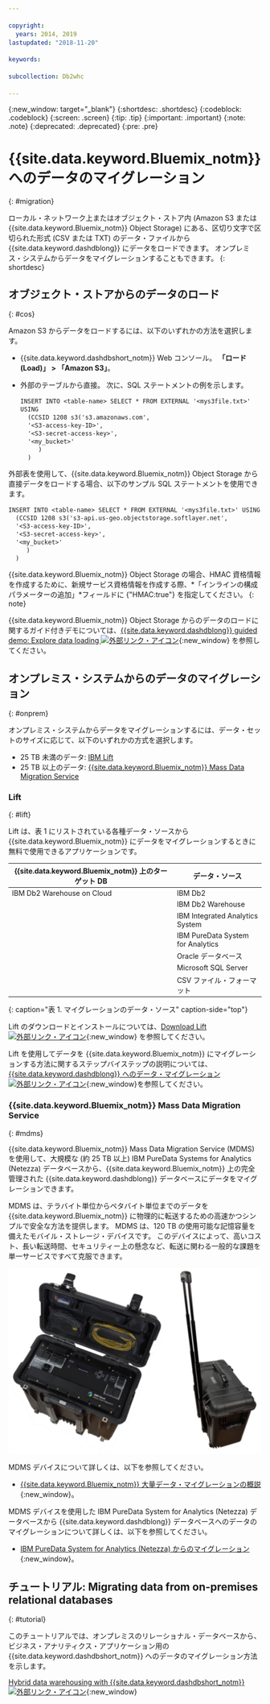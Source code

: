 ```yaml
---

copyright:
  years: 2014, 2019
lastupdated: "2018-11-20"

keywords:

subcollection: Db2whc

---
```


<!-- Attribute definitions --> 
{:new_window: target="_blank"}
{:shortdesc: .shortdesc}
{:codeblock: .codeblock}
{:screen: .screen}
{:tip: .tip}
{:important: .important}
{:note: .note}
{:deprecated: .deprecated}
{:pre: .pre}

# {{site.data.keyword.Bluemix_notm}} へのデータのマイグレーション
{: #migration}

ローカル・ネットワーク上またはオブジェクト・ストア内 (Amazon S3 または {{site.data.keyword.Bluemix_notm}} Object Storage) にある、区切り文字で区切られた形式 (CSV または TXT) のデータ・ファイルから {{site.data.keyword.dashdblong}} にデータをロードできます。 オンプレミス・システムからデータをマイグレーションすることもできます。
{: shortdesc}

## オブジェクト・ストアからのデータのロード
{: #cos}

Amazon S3 からデータをロードするには、以下のいずれかの方法を選択します。
  * {{site.data.keyword.dashdbshort_notm}} Web コンソール。 **「ロード (Load)」 > 「Amazon S3」**。 
  * 外部のテーブルから直接。 次に、SQL ステートメントの例を示します。

    ```
    INSERT INTO <table-name> SELECT * FROM EXTERNAL '<mys3file.txt>' USING
      (CCSID 1208 s3('s3.amazonaws.com', 
      '<S3-access-key-ID>',
      '<S3-secret-access-key>', 
      '<my_bucket>'
         )
      )      
    ```

外部表を使用して、{{site.data.keyword.Bluemix_notm}} Object Storage から直接データをロードする場合、以下のサンプル SQL ステートメントを使用できます。

```
INSERT INTO <table-name> SELECT * FROM EXTERNAL '<mys3file.txt>' USING
  (CCSID 1208 s3('s3-api.us-geo.objectstorage.softlayer.net', 
  '<S3-access-key-ID>',
  '<S3-secret-access-key>', 
  '<my_bucket>'
     )
  )      
```

{{site.data.keyword.Bluemix_notm}} Object Storage の場合、HMAC 資格情報を作成するために、新規サービス資格情報を作成する際、*「インラインの構成パラメーターの追加」*フィールドに {"HMAC:true"} を指定してください。
{: note}

{{site.data.keyword.Bluemix_notm}} Object Storage からのデータのロードに関するガイド付きデモについては、[{{site.data.keyword.dashdblong}} guided demo: Explore data loading ![外部リンク・アイコン](../../icons/launch-glyph.svg "外部リンク・アイコン")](https://www.ibm.com/cloud/garage/demo/try-db2-warehouse-cloud){:new_window} を参照してください。

## オンプレミス・システムからのデータのマイグレーション
{: #onprem}

オンプレミス・システムからデータをマイグレーションするには、データ・セットのサイズに応じて、以下のいずれかの方式を選択します。
* 25 TB 未満のデータ: [IBM Lift](#lift)
* 25 TB 以上のデータ: [{{site.data.keyword.Bluemix_notm}} Mass Data Migration Service](#mdms)

### Lift
{: #lift}

Lift は、表 1 にリストされている各種データ・ソースから {{site.data.keyword.Bluemix_notm}} にデータをマイグレーションするときに無料で使用できるアプリケーションです。 

| {{site.data.keyword.Bluemix_notm}} 上のターゲット DB | データ・ソース |
|------------------------------|-------------|
| IBM Db2 Warehouse on Cloud   | IBM Db2 |
|                              | IBM Db2 Warehouse |
|                              | IBM Integrated Analytics System |
|                              | IBM PureData System for Analytics |
|                              | Oracle データベース |
|                              | Microsoft SQL Server |
|                              | CSV ファイル・フォーマット |
{: caption="表 1. マイグレーションのデータ・ソース" caption-side="top"}

Lift のダウンロードとインストールについては、[Download Lift ![外部リンク・アイコン](../../icons/launch-glyph.svg "外部リンク・アイコン")](https://lift.ng.bluemix.net/#download){:new_window} を参照してください。

Lift を使用してデータを {{site.data.keyword.Bluemix_notm}} にマイグレーションする方法に関するステップバイステップの説明については、[{{site.data.keyword.dashdblong}} へのデータ・マイグレーション ![外部リンク・アイコン](../../icons/launch-glyph.svg "外部リンク・アイコン")](https://lift.ng.bluemix.net/#docs){:new_window}を参照してください。

### {{site.data.keyword.Bluemix_notm}} Mass Data Migration Service
{: #mdms}

{{site.data.keyword.Bluemix_notm}} Mass Data Migration Service (MDMS) を使用して、大規模な (約 25 TB 以上) IBM PureData Systems for Analytics (Netezza) データベースから、{{site.data.keyword.Bluemix_notm}} 上の完全管理された {{site.data.keyword.dashdblong}} データベースにデータをマイグレーションできます。

MDMS は、テラバイト単位からペタバイト単位までのデータを {{site.data.keyword.Bluemix_notm}} に物理的に転送するための高速かつシンプルで安全な方法を提供します。 MDMS は、120 TB の使用可能な記憶容量を備えたモバイル・ストレージ・デバイスです。 このデバイスによって、高いコスト、長い転送時間、セキュリティー上の懸念など、転送に関わる一般的な課題を単一サービスですべて克服できます。

![Mass Data Migration Service デバイスの表示](images/mdms.svg)

MDMS デバイスについて詳しくは、以下を参照してください。 
- [{{site.data.keyword.Bluemix_notm}} 大量データ・マイグレーションの概説](/docs/infrastructure/mass-data-migration/index.html#getting-started-with-ibm-cloud-mass-data-migration){:new_window}。

MDMS デバイスを使用した IBM PureData System for Analytics (Netezza) データベースから {{site.data.keyword.dashdblong}} データベースへのデータのマイグレーションについて詳しくは、以下を参照してください。 
- [IBM PureData System for Analytics (Netezza) からのマイグレーション](/docs/services/Db2whc/pda_db2whc_mdms.html){:new_window}。

## チュートリアル: Migrating data from on-premises relational databases
{: #tutorial}

このチュートリアルでは、オンプレミスのリレーショナル・データベースから、ビジネス・アナリティクス・アプリケーション用の {{site.data.keyword.dashdbshort_notm}} へのデータのマイグレーション方法を示します。 

[Hybrid data warehousing with {{site.data.keyword.dashdbshort_notm}} ![外部リンク・アイコン](../../icons/launch-glyph.svg "外部リンク・アイコン")](https://www.ibm.com/cloud/garage/tutorials/ibm-db2-warehouse-on-cloud/hybrid-data-warehousing-with-db-2-warehouse-on-cloud){:new_window}


